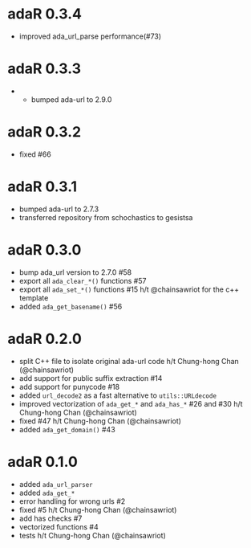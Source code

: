 # adaR 0.3.4

* improved ada_url_parse performance(#73)

# adaR 0.3.3

* * bumped ada-url to 2.9.0

# adaR 0.3.2

* fixed #66

# adaR 0.3.1

* bumped ada-url to 2.7.3
* transferred repository from schochastics to gesistsa

# adaR 0.3.0

* bump ada_url version to 2.7.0 #58
* export all `ada_clear_*()` functions #57
* export all `ada_set_*()` functions #15 h/t @chainsawriot for the c++ template
* added `ada_get_basename()` #56

# adaR 0.2.0

* split C++ file to isolate original ada-url code h/t Chung-hong Chan (@chainsawriot)
* add support for public suffix extraction #14
* add support for punycode #18
* added `url_decode2` as a fast alternative to `utils::URLdecode` 
* improved vectorization of `ada_get_*` and `ada_has_*` #26 and #30 h/t
  Chung-hong Chan (@chainsawriot) 
* fixed #47 h/t Chung-hong Chan (@chainsawriot)
* added `ada_get_domain()` #43


# adaR 0.1.0

* added `ada_url_parser`
* added `ada_get_*`
* error handling for wrong urls #2
* fixed #5 h/t Chung-hong Chan (@chainsawriot)
* add has checks #7 
* vectorized functions #4
* tests h/t Chung-hong Chan (@chainsawriot)
